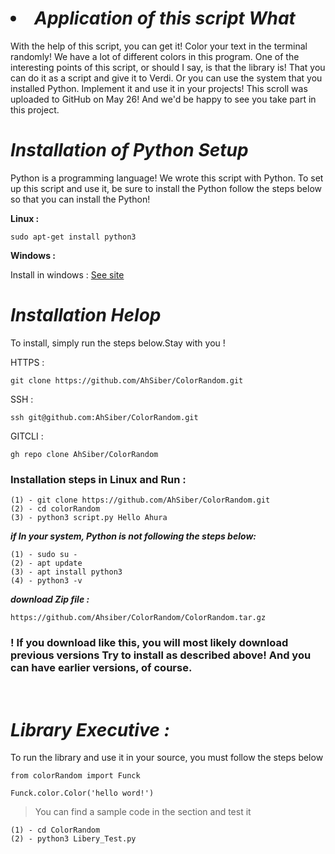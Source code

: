 # <i><li>Application of this script What</li></i>
With the help of this script, you can get it! Color your text in the terminal randomly! We have a lot of different colors in this program.
One of the interesting points of this script, or should I say, is that the library is! That you can do it as a script and give it to Verdi. Or you can use the system that you installed Python. Implement it and use it in your projects!
This scroll was uploaded to GitHub on May 26! And we'd be happy to see you take part in this project.

# <i>Installation of Python Setup</i>
Python is a programming language! We wrote this script with Python. To set up this script and use it, be sure to install the Python follow the steps below so that you can install the Python!
 
<b>Linux : </b>

    sudo apt-get install python3

<b> Windows : </b>

Install in windows : <a href="https://www.python.org/downloads/">See site</a>

# <i>Installation Helop</i>
To install, simply run the steps below.Stay with you !

HTTPS :

    git clone https://github.com/AhSiber/ColorRandom.git

SSH :

    ssh git@github.com:AhSiber/ColorRandom.git

GITCLI :

    gh repo clone AhSiber/ColorRandom


<h3>Installation steps in Linux and Run :</h3>

    (1) - git clone https://github.com/AhSiber/ColorRandom.git
    (2) - cd colorRandom
    (3) - python3 script.py Hello Ahura

<b><i>if In your system, Python is not following the steps below:</i></b>


    (1) - sudo su -
    (2) - apt update
    (3) - apt install python3
    (4) - python3 -v


<b><i>
download Zip file :
</i></b>

    https://github.com/Ahsiber/ColorRandom/ColorRandom.tar.gz

<h3>! If you download like this, you will most likely download previous versions
Try to install as described above! And you can have earlier versions, of course.
</h3>


<br>

<h1>
<i>
Library Executive :
</i>
</h1>

To run the library and use it in your source, you must follow the steps below

    from colorRandom import Funck

    Funck.color.Color('hello word!')


>You can find a sample code in the section and test it

    (1) - cd ColorRandom
    (2) - python3 Libery_Test.py 
